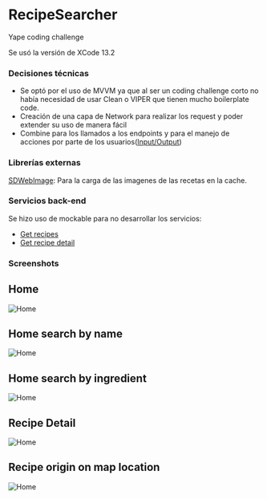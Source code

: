 # RecipeSearcher

Yape coding challenge

Se usó la versión de XCode 13.2

### Decisiones técnicas
- Se optó por el uso de MVVM ya que al ser un coding challenge corto no había necesidad de usar Clean o VIPER que tienen mucho boilerplate code.
- Creación de una capa de Network para realizar los request y poder extender su uso de manera fácil
- Combine para los llamados a los endpoints y para el manejo de acciones por parte de los usuarios([Input/Output](https://github.com/palvarezm/RecipeSearcher/blob/feature/readme/RecipeSearcher/RecipeSearcher/Sources/Modules/Home/ViewModel/HomeViewModel.swift#L11))

### Librerías externas
[SDWebImage](https://github.com/SDWebImage/SDWebImage "SDWebImage"): Para la carga de las imagenes de las recetas en la cache.

### Servicios back-end
Se hizo uso de mockable para no desarrollar los servicios:
- [Get recipes](https://demo7321057.mockable.io/recipes)
- [Get recipe detail](https://demo7321057.mockable.io/recipe?id=1)

### Screenshots
## Home
![Home](https://user-images.githubusercontent.com/24754685/235015027-d12ed4e1-8aec-40fb-bd0b-be05de407bd6.png)

## Home search by name
![Home](https://user-images.githubusercontent.com/24754685/235015025-c2914b50-b368-40b5-8357-d5d2602bd342.png)

## Home search by ingredient
![Home](https://user-images.githubusercontent.com/24754685/235015022-9be4fee8-b9f4-4f22-a772-10f41fb122ee.png)


## Recipe Detail
![Home](https://user-images.githubusercontent.com/24754685/235015031-ae25e9ca-d0e9-4eed-8798-f09c2c7c1d83.png)


## Recipe origin on map location
![Home](https://user-images.githubusercontent.com/24754685/235015038-3af448d3-19d4-492b-a295-09b7f8b151de.png)
